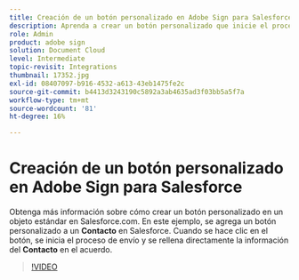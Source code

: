 ```yaml
---
title: Creación de un botón personalizado en Adobe Sign para Salesforce
description: Aprenda a crear un botón personalizado que inicie el proceso de envío y rellene automáticamente un acuerdo
role: Admin
product: adobe sign
solution: Document Cloud
level: Intermediate
topic-revisit: Integrations
thumbnail: 17352.jpg
exl-id: 08407097-b916-4532-a613-43eb1475fe2c
source-git-commit: b4413d3243190c5892a3ab4635ad3f03bb5a5f7a
workflow-type: tm+mt
source-wordcount: '81'
ht-degree: 16%

---
```


# Creación de un botón personalizado en Adobe Sign para Salesforce

Obtenga más información sobre cómo crear un botón personalizado en un objeto estándar en Salesforce.com. En este ejemplo, se agrega un botón personalizado a un **Contacto** en Salesforce. Cuando se hace clic en el botón, se inicia el proceso de envío y se rellena directamente la información del **Contacto** en el acuerdo.

>[!VIDEO](https://video.tv.adobe.com/v/17352?hidetitle=true)
